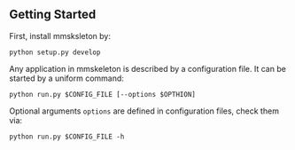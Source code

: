 ## Getting Started

First, install mmsksleton by:
``` shell
python setup.py develop
```
Any application in mmskeleton is described by a configuration file. It can be started by a uniform command:
``` shell
python run.py $CONFIG_FILE [--options $OPTHION]
```
Optional arguments `options` are defined in configuration files,
check them via:
``` shell
python run.py $CONFIG_FILE -h
```

